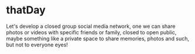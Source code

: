 # thatDay
Let's develop a  closed group social media network, one we can share photos or videos with specific friends or family, closed to open public, maybe something like a private space to share memories, photos and such, but not to everyone eyes!

